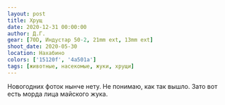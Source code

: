 ```yaml
---
layout: post
title: Хрущ
date: 2020-12-31 00:00:00
author: Д.Г.
gear: [70D, Индустар 50-2, 21mm ext, 13mm ext]
shoot_date: 2020-05-30
location: Нахабино
colors: ['15120f', '4a501a']
tags: [животные, насекомые, жуки, хрущи]
---
```

Новогодних фоток нынче нету. Не понимаю, как так вышло. Зато вот есть морда лица майского жука.
